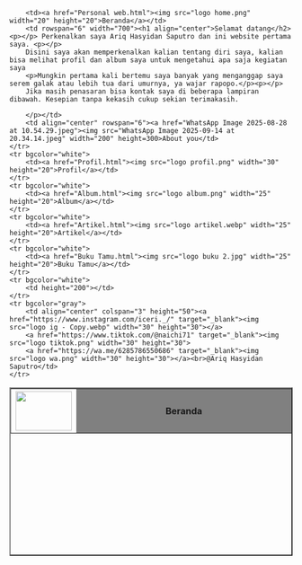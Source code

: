 <!DOCTYPE html>
<html>
<head>
    <title>Personal website Ariq</title>
</head>
<body background="bg 2.jpg">
    <table border="2" width="1000px" height="300px" align="center">
    <tr>
    <th width="50"><img src="logo a.jpg" width="100" height="70"></th>
    <th bgcolor="gray" colspan="2" width="500" height="50">Beranda</th>
    </tr>
    <tr bgcolor="white">
        
        <td><a href="Personal web.html"><img src="logo home.png" width="20" height="20">Beranda</a></td>
        <td rowspan="6" width="700"><h1 align="center">Selamat datang</h2><p></p> Perkenalkan saya Ariq Hasyidan Saputro dan ini website pertama saya. <p></p>
        Disini saya akan memperkenalkan kalian tentang diri saya, kalian bisa melihat profil dan album saya untuk mengetahui apa saja kegiatan saya
        <p>Mungkin pertama kali bertemu saya banyak yang menganggap saya serem galak atau lebih tua dari umurnya, ya wajar rapopo.</p><p></p>
        Jika masih penasaran bisa kontak saya di beberapa lampiran dibawah. Kesepian tanpa kekasih cukup sekian terimakasih.

        </p></td>
        <td align="center" rowspan="6"><a href="WhatsApp Image 2025-08-28 at 10.54.29.jpeg"><img src="WhatsApp Image 2025-09-14 at 20.34.14.jpeg" width="200" height=300>About you</td>
    </tr>
    <tr bgcolor="white">
        <td><a href="Profil.html"><img src="logo profil.png" width="30" height="20">Profil</a></td>
    </tr>
    <tr bgcolor="white">
        <td><a href="Album.html"><img src="logo album.png" width="25" height="20">Album</a></td>
    </tr>
    <tr bgcolor="white">
        <td><a href="Artikel.html"><img src="logo artikel.webp" width="25" height="20">Artikel</a></td>
    </tr>
    <tr bgcolor="white">
        <td><a href="Buku Tamu.html"><img src="logo buku 2.jpg" width="25" height="20">Buku Tamu</a></td>
    </tr>
    <tr bgcolor="white">
        <td height="200"></td>
    </tr>
    <tr bgcolor="gray">
        <td align="center" colspan="3" height="50"><a href="https://www.instagram.com/iceri._/" target="_blank"><img src="logo ig - Copy.webp" width="30" height="30"></a>
        <a href="https://www.tiktok.com/@naichi71" target="_blank"><img src="logo tiktok.png" width="30" height="30">
        <a href="https://wa.me/6285786550686" target="_blank"><img src="logo wa.png" width="30" height="30"></a><br>@Ariq Hasyidan Saputro</td>
    </tr>

    
</body>
</html>
